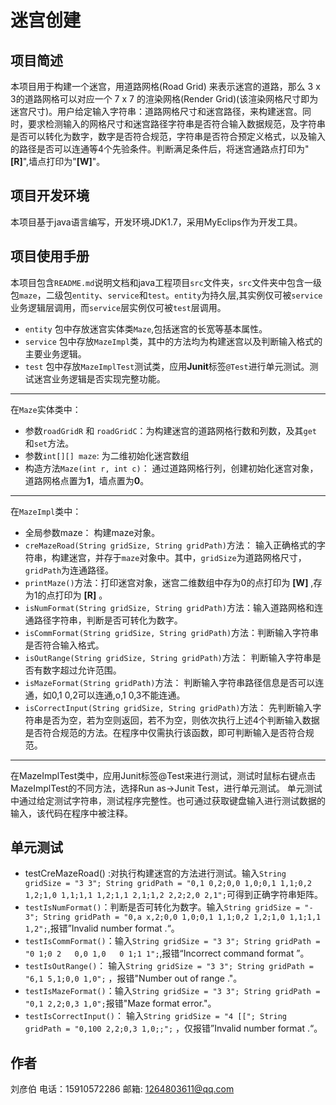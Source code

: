 # 迷宫创建
## 项目简述
本项目用于构建一个迷宫，用道路网格(Road Grid) 来表示迷宫的道路，那么 3 x 3的道路网格可以对应一个 7 x 7 的渲染网格(Render Grid)(该渲染网格尺寸即为迷宫尺寸)。用户给定输入字符串：道路网格尺寸和迷宫路径，来构建迷宫。同时，要求检测输入的网格尺寸和迷宫路径字符串是否符合输入数据规范，及字符串是否可以转化为数字，数字是否符合规范，字符串是否符合预定义格式，以及输入的路径是否可以连通等4个先验条件。判断满足条件后，将迷宫通路点打印为"**[R]**",墙点打印为"**[W]**"。
## 项目开发环境
本项目基于java语言编写，开发环境JDK1.7，采用MyEclips作为开发工具。
## 项目使用手册
本项目包含`README.md`说明文档和java工程项目`src`文件夹，`src`文件夹中包含一级包`maze`，二级包`entity`、`service`和`test`。`entity`为持久层,其实例仅可被`service`业务逻辑层调用，而`service`层实例仅可被`test`层调用。
* `entity` 包中存放迷宫实体类`Maze`,包括迷宫的长宽等基本属性。
* `service` 包中存放`MazeImpl`类，其中的方法均为构建迷宫以及判断输入格式的主要业务逻辑。
* `test` 包中存放`MazeImplTest`测试类，应用**Junit**标签`@Test`进行单元测试。测试迷宫业务逻辑是否实现完整功能。
----
在`Maze`实体类中：
* 参数`roadGridR` 和 `roadGridC`：为构建迷宫的道路网格行数和列数，及其`get`和`set`方法。
* 参数`int[][] maze`: 为二维初始化迷宫数组
* 构造方法`Maze(int r, int c)`： 通过道路网格行列，创建初始化迷宫对象，道路网格点置为**1**，墙点置为**0**。
----
在`MazeImpl`类中：
* 全局参数maze： 构建maze对象。
* `creMazeRoad(String gridSize, String gridPath)`方法： 输入正确格式的字符串，构建迷宫，并存于`maze`对象中。其中，`gridSize`为道路网格尺寸，`gridPath`为连通路径。
* `printMaze()`方法：打印迷宫对象，迷宫二维数组中存为0的点打印为 **[W]** ,存为1的点打印为 **[R]** 。
* `isNumFormat(String gridSize, String gridPath)`方法：输入道路网格和连通路径字符串，判断是否可转化为数字。
* `isCommFormat(String gridSize, String gridPath)`方法：判断输入字符串是否符合输入格式。
* `isOutRange(String gridSize, String gridPath)`方法： 判断输入字符串是否有数字超过允许范围。
* `isMazeFormat(String gridPath)`方法： 判断输入字符串路径信息是否可以连通，如0,1 0,2可以连通,o,1 0,3不能连通。
* `isCorrectInput(String gridSize, String gridPath)`方法： 先判断输入字符串是否为空，若为空则返回，若不为空，则依次执行上述4个判断输入数据是否符合规范的方法。在程序中仅需执行该函数，即可判断输入是否符合规范。
----
在MazeImplTest类中，应用Junit标签@Test来进行测试，测试时鼠标右键点击MazeImplTest的不同方法，选择Run as->Junit Test，进行单元测试。
单元测试中通过给定测试字符串，测试程序完整性。也可通过获取键盘输入进行测试数据的输入，该代码在程序中被注释。
## 单元测试
* testCreMazeRoad() :对执行构建迷宫的方法进行测试。输入`String gridSize = "3 3"; String gridPath = "0,1 0,2;0,0 1,0;0,1 1,1;0,2 1,2;1,0 1,1;1,1 1,2;1,1 2,1;1,2 2,2;2,0 2,1";`可得到正确字符串矩阵。
* `testIsNumFormat()`：判断是否可转化为数字。输入`String gridSize = "- 3";
		String gridPath = "0,a x,2;0,0 1,0;0,1 1,1;0,2 1,2;1,0 1,1;1,1 1,2";`,报错”Invalid number format .“。
* `testIsCommFormat()`：输入`String gridSize = "3 3";
		String gridPath = "0 1;0 2   0,0 1,0   0 1;1 1";`,报错“Incorrect command format ”。
* `testIsOutRange()`： 输入`String gridSize = "3 3";
		String gridPath = "6,1 5,1;0,0 1,0";` ，报错"Number out of range ."。
* `testIsMazeFormat()`：输入`String gridSize = "3 3";
		String gridPath = "0,1 2,2;0,3 1,0";`报错"Maze format error."。
* `testIsCorrectInput()`： 输入`String gridSize = "4 [[";
		String gridPath = "0,100 2,2;0,3 1,0;;";` ，仅报错”Invalid number format .“。
## 作者
刘彦伯 
电话：15910572286
邮箱: 1264803611@qq.com
